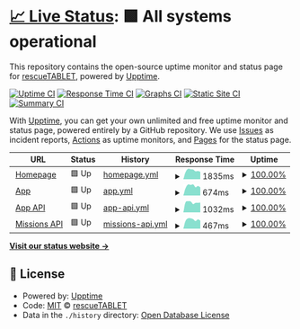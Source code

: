 # [📈 Live Status](https://rescuetablet.github.io/status): <!--live status--> **🟩 All systems operational**

This repository contains the open-source uptime monitor and status page for [rescueTABLET](https://rescuetablet.de), powered by [Upptime](https://github.com/upptime/upptime).

[![Uptime CI](https://github.com/rescuetablet/status/workflows/Uptime%20CI/badge.svg)](https://github.com/rescuetablet/status/actions?query=workflow%3A%22Uptime+CI%22)
[![Response Time CI](https://github.com/rescuetablet/status/workflows/Response%20Time%20CI/badge.svg)](https://github.com/rescuetablet/status/actions?query=workflow%3A%22Response+Time+CI%22)
[![Graphs CI](https://github.com/rescuetablet/status/workflows/Graphs%20CI/badge.svg)](https://github.com/rescuetablet/status/actions?query=workflow%3A%22Graphs+CI%22)
[![Static Site CI](https://github.com/rescuetablet/status/workflows/Static%20Site%20CI/badge.svg)](https://github.com/rescuetablet/status/actions?query=workflow%3A%22Static+Site+CI%22)
[![Summary CI](https://github.com/rescuetablet/status/workflows/Summary%20CI/badge.svg)](https://github.com/rescuetablet/status/actions?query=workflow%3A%22Summary+CI%22)

With [Upptime](https://upptime.js.org), you can get your own unlimited and free uptime monitor and status page, powered entirely by a GitHub repository. We use [Issues](https://github.com/rescuetablet/status/issues) as incident reports, [Actions](https://github.com/rescuetablet/status/actions) as uptime monitors, and [Pages](https://rescuetablet.github.io/status) for the status page.

<!--start: status pages-->
<!-- This summary is generated by Upptime (https://github.com/upptime/upptime) -->
<!-- Do not edit this manually, your changes will be overwritten -->
<!-- prettier-ignore -->
| URL | Status | History | Response Time | Uptime |
| --- | ------ | ------- | ------------- | ------ |
| <img alt="" src="https://icons.duckduckgo.com/ip3/rescuetablet.de.ico" height="13"> [Homepage](https://rescuetablet.de) | 🟩 Up | [homepage.yml](https://github.com/rescueTABLET/status/commits/HEAD/history/homepage.yml) | <details><summary><img alt="Response time graph" src="./graphs/homepage/response-time-week.png" height="20"> 1835ms</summary><br><a href="https://status.rescuetablet.com/history/homepage"><img alt="Response time 2360" src="https://img.shields.io/endpoint?url=https%3A%2F%2Fraw.githubusercontent.com%2FrescueTABLET%2Fstatus%2FHEAD%2Fapi%2Fhomepage%2Fresponse-time.json"></a><br><a href="https://status.rescuetablet.com/history/homepage"><img alt="24-hour response time 1556" src="https://img.shields.io/endpoint?url=https%3A%2F%2Fraw.githubusercontent.com%2FrescueTABLET%2Fstatus%2FHEAD%2Fapi%2Fhomepage%2Fresponse-time-day.json"></a><br><a href="https://status.rescuetablet.com/history/homepage"><img alt="7-day response time 1835" src="https://img.shields.io/endpoint?url=https%3A%2F%2Fraw.githubusercontent.com%2FrescueTABLET%2Fstatus%2FHEAD%2Fapi%2Fhomepage%2Fresponse-time-week.json"></a><br><a href="https://status.rescuetablet.com/history/homepage"><img alt="30-day response time 1959" src="https://img.shields.io/endpoint?url=https%3A%2F%2Fraw.githubusercontent.com%2FrescueTABLET%2Fstatus%2FHEAD%2Fapi%2Fhomepage%2Fresponse-time-month.json"></a><br><a href="https://status.rescuetablet.com/history/homepage"><img alt="1-year response time 2360" src="https://img.shields.io/endpoint?url=https%3A%2F%2Fraw.githubusercontent.com%2FrescueTABLET%2Fstatus%2FHEAD%2Fapi%2Fhomepage%2Fresponse-time-year.json"></a></details> | <details><summary><a href="https://status.rescuetablet.com/history/homepage">100.00%</a></summary><a href="https://status.rescuetablet.com/history/homepage"><img alt="All-time uptime 99.99%" src="https://img.shields.io/endpoint?url=https%3A%2F%2Fraw.githubusercontent.com%2FrescueTABLET%2Fstatus%2FHEAD%2Fapi%2Fhomepage%2Fuptime.json"></a><br><a href="https://status.rescuetablet.com/history/homepage"><img alt="24-hour uptime 100.00%" src="https://img.shields.io/endpoint?url=https%3A%2F%2Fraw.githubusercontent.com%2FrescueTABLET%2Fstatus%2FHEAD%2Fapi%2Fhomepage%2Fuptime-day.json"></a><br><a href="https://status.rescuetablet.com/history/homepage"><img alt="7-day uptime 100.00%" src="https://img.shields.io/endpoint?url=https%3A%2F%2Fraw.githubusercontent.com%2FrescueTABLET%2Fstatus%2FHEAD%2Fapi%2Fhomepage%2Fuptime-week.json"></a><br><a href="https://status.rescuetablet.com/history/homepage"><img alt="30-day uptime 100.00%" src="https://img.shields.io/endpoint?url=https%3A%2F%2Fraw.githubusercontent.com%2FrescueTABLET%2Fstatus%2FHEAD%2Fapi%2Fhomepage%2Fuptime-month.json"></a><br><a href="https://status.rescuetablet.com/history/homepage"><img alt="1-year uptime 99.99%" src="https://img.shields.io/endpoint?url=https%3A%2F%2Fraw.githubusercontent.com%2FrescueTABLET%2Fstatus%2FHEAD%2Fapi%2Fhomepage%2Fuptime-year.json"></a></details>
| <img alt="" src="https://icons.duckduckgo.com/ip3/app.rescuetablet.com.ico" height="13"> [App](https://app.rescuetablet.com) | 🟩 Up | [app.yml](https://github.com/rescueTABLET/status/commits/HEAD/history/app.yml) | <details><summary><img alt="Response time graph" src="./graphs/app/response-time-week.png" height="20"> 674ms</summary><br><a href="https://status.rescuetablet.com/history/app"><img alt="Response time 678" src="https://img.shields.io/endpoint?url=https%3A%2F%2Fraw.githubusercontent.com%2FrescueTABLET%2Fstatus%2FHEAD%2Fapi%2Fapp%2Fresponse-time.json"></a><br><a href="https://status.rescuetablet.com/history/app"><img alt="24-hour response time 587" src="https://img.shields.io/endpoint?url=https%3A%2F%2Fraw.githubusercontent.com%2FrescueTABLET%2Fstatus%2FHEAD%2Fapi%2Fapp%2Fresponse-time-day.json"></a><br><a href="https://status.rescuetablet.com/history/app"><img alt="7-day response time 674" src="https://img.shields.io/endpoint?url=https%3A%2F%2Fraw.githubusercontent.com%2FrescueTABLET%2Fstatus%2FHEAD%2Fapi%2Fapp%2Fresponse-time-week.json"></a><br><a href="https://status.rescuetablet.com/history/app"><img alt="30-day response time 677" src="https://img.shields.io/endpoint?url=https%3A%2F%2Fraw.githubusercontent.com%2FrescueTABLET%2Fstatus%2FHEAD%2Fapi%2Fapp%2Fresponse-time-month.json"></a><br><a href="https://status.rescuetablet.com/history/app"><img alt="1-year response time 678" src="https://img.shields.io/endpoint?url=https%3A%2F%2Fraw.githubusercontent.com%2FrescueTABLET%2Fstatus%2FHEAD%2Fapi%2Fapp%2Fresponse-time-year.json"></a></details> | <details><summary><a href="https://status.rescuetablet.com/history/app">100.00%</a></summary><a href="https://status.rescuetablet.com/history/app"><img alt="All-time uptime 99.99%" src="https://img.shields.io/endpoint?url=https%3A%2F%2Fraw.githubusercontent.com%2FrescueTABLET%2Fstatus%2FHEAD%2Fapi%2Fapp%2Fuptime.json"></a><br><a href="https://status.rescuetablet.com/history/app"><img alt="24-hour uptime 100.00%" src="https://img.shields.io/endpoint?url=https%3A%2F%2Fraw.githubusercontent.com%2FrescueTABLET%2Fstatus%2FHEAD%2Fapi%2Fapp%2Fuptime-day.json"></a><br><a href="https://status.rescuetablet.com/history/app"><img alt="7-day uptime 100.00%" src="https://img.shields.io/endpoint?url=https%3A%2F%2Fraw.githubusercontent.com%2FrescueTABLET%2Fstatus%2FHEAD%2Fapi%2Fapp%2Fuptime-week.json"></a><br><a href="https://status.rescuetablet.com/history/app"><img alt="30-day uptime 100.00%" src="https://img.shields.io/endpoint?url=https%3A%2F%2Fraw.githubusercontent.com%2FrescueTABLET%2Fstatus%2FHEAD%2Fapi%2Fapp%2Fuptime-month.json"></a><br><a href="https://status.rescuetablet.com/history/app"><img alt="1-year uptime 99.99%" src="https://img.shields.io/endpoint?url=https%3A%2F%2Fraw.githubusercontent.com%2FrescueTABLET%2Fstatus%2FHEAD%2Fapi%2Fapp%2Fuptime-year.json"></a></details>
| <img alt="" src="https://icons.duckduckgo.com/ip3/app-api.rescuetablet.com.ico" height="13"> [App API](https://app-api.rescuetablet.com/) | 🟩 Up | [app-api.yml](https://github.com/rescueTABLET/status/commits/HEAD/history/app-api.yml) | <details><summary><img alt="Response time graph" src="./graphs/app-api/response-time-week.png" height="20"> 1032ms</summary><br><a href="https://status.rescuetablet.com/history/app-api"><img alt="Response time 953" src="https://img.shields.io/endpoint?url=https%3A%2F%2Fraw.githubusercontent.com%2FrescueTABLET%2Fstatus%2FHEAD%2Fapi%2Fapp-api%2Fresponse-time.json"></a><br><a href="https://status.rescuetablet.com/history/app-api"><img alt="24-hour response time 1066" src="https://img.shields.io/endpoint?url=https%3A%2F%2Fraw.githubusercontent.com%2FrescueTABLET%2Fstatus%2FHEAD%2Fapi%2Fapp-api%2Fresponse-time-day.json"></a><br><a href="https://status.rescuetablet.com/history/app-api"><img alt="7-day response time 1032" src="https://img.shields.io/endpoint?url=https%3A%2F%2Fraw.githubusercontent.com%2FrescueTABLET%2Fstatus%2FHEAD%2Fapi%2Fapp-api%2Fresponse-time-week.json"></a><br><a href="https://status.rescuetablet.com/history/app-api"><img alt="30-day response time 1074" src="https://img.shields.io/endpoint?url=https%3A%2F%2Fraw.githubusercontent.com%2FrescueTABLET%2Fstatus%2FHEAD%2Fapi%2Fapp-api%2Fresponse-time-month.json"></a><br><a href="https://status.rescuetablet.com/history/app-api"><img alt="1-year response time 953" src="https://img.shields.io/endpoint?url=https%3A%2F%2Fraw.githubusercontent.com%2FrescueTABLET%2Fstatus%2FHEAD%2Fapi%2Fapp-api%2Fresponse-time-year.json"></a></details> | <details><summary><a href="https://status.rescuetablet.com/history/app-api">100.00%</a></summary><a href="https://status.rescuetablet.com/history/app-api"><img alt="All-time uptime 99.84%" src="https://img.shields.io/endpoint?url=https%3A%2F%2Fraw.githubusercontent.com%2FrescueTABLET%2Fstatus%2FHEAD%2Fapi%2Fapp-api%2Fuptime.json"></a><br><a href="https://status.rescuetablet.com/history/app-api"><img alt="24-hour uptime 100.00%" src="https://img.shields.io/endpoint?url=https%3A%2F%2Fraw.githubusercontent.com%2FrescueTABLET%2Fstatus%2FHEAD%2Fapi%2Fapp-api%2Fuptime-day.json"></a><br><a href="https://status.rescuetablet.com/history/app-api"><img alt="7-day uptime 100.00%" src="https://img.shields.io/endpoint?url=https%3A%2F%2Fraw.githubusercontent.com%2FrescueTABLET%2Fstatus%2FHEAD%2Fapi%2Fapp-api%2Fuptime-week.json"></a><br><a href="https://status.rescuetablet.com/history/app-api"><img alt="30-day uptime 100.00%" src="https://img.shields.io/endpoint?url=https%3A%2F%2Fraw.githubusercontent.com%2FrescueTABLET%2Fstatus%2FHEAD%2Fapi%2Fapp-api%2Fuptime-month.json"></a><br><a href="https://status.rescuetablet.com/history/app-api"><img alt="1-year uptime 99.84%" src="https://img.shields.io/endpoint?url=https%3A%2F%2Fraw.githubusercontent.com%2FrescueTABLET%2Fstatus%2FHEAD%2Fapi%2Fapp-api%2Fuptime-year.json"></a></details>
| <img alt="" src="https://icons.duckduckgo.com/ip3/missions-api.rescuetablet.com.ico" height="13"> [Missions API](https://missions-api.rescuetablet.com/i18n/en) | 🟩 Up | [missions-api.yml](https://github.com/rescueTABLET/status/commits/HEAD/history/missions-api.yml) | <details><summary><img alt="Response time graph" src="./graphs/missions-api/response-time-week.png" height="20"> 467ms</summary><br><a href="https://status.rescuetablet.com/history/missions-api"><img alt="Response time 865" src="https://img.shields.io/endpoint?url=https%3A%2F%2Fraw.githubusercontent.com%2FrescueTABLET%2Fstatus%2FHEAD%2Fapi%2Fmissions-api%2Fresponse-time.json"></a><br><a href="https://status.rescuetablet.com/history/missions-api"><img alt="24-hour response time 401" src="https://img.shields.io/endpoint?url=https%3A%2F%2Fraw.githubusercontent.com%2FrescueTABLET%2Fstatus%2FHEAD%2Fapi%2Fmissions-api%2Fresponse-time-day.json"></a><br><a href="https://status.rescuetablet.com/history/missions-api"><img alt="7-day response time 467" src="https://img.shields.io/endpoint?url=https%3A%2F%2Fraw.githubusercontent.com%2FrescueTABLET%2Fstatus%2FHEAD%2Fapi%2Fmissions-api%2Fresponse-time-week.json"></a><br><a href="https://status.rescuetablet.com/history/missions-api"><img alt="30-day response time 508" src="https://img.shields.io/endpoint?url=https%3A%2F%2Fraw.githubusercontent.com%2FrescueTABLET%2Fstatus%2FHEAD%2Fapi%2Fmissions-api%2Fresponse-time-month.json"></a><br><a href="https://status.rescuetablet.com/history/missions-api"><img alt="1-year response time 865" src="https://img.shields.io/endpoint?url=https%3A%2F%2Fraw.githubusercontent.com%2FrescueTABLET%2Fstatus%2FHEAD%2Fapi%2Fmissions-api%2Fresponse-time-year.json"></a></details> | <details><summary><a href="https://status.rescuetablet.com/history/missions-api">100.00%</a></summary><a href="https://status.rescuetablet.com/history/missions-api"><img alt="All-time uptime 99.79%" src="https://img.shields.io/endpoint?url=https%3A%2F%2Fraw.githubusercontent.com%2FrescueTABLET%2Fstatus%2FHEAD%2Fapi%2Fmissions-api%2Fuptime.json"></a><br><a href="https://status.rescuetablet.com/history/missions-api"><img alt="24-hour uptime 100.00%" src="https://img.shields.io/endpoint?url=https%3A%2F%2Fraw.githubusercontent.com%2FrescueTABLET%2Fstatus%2FHEAD%2Fapi%2Fmissions-api%2Fuptime-day.json"></a><br><a href="https://status.rescuetablet.com/history/missions-api"><img alt="7-day uptime 100.00%" src="https://img.shields.io/endpoint?url=https%3A%2F%2Fraw.githubusercontent.com%2FrescueTABLET%2Fstatus%2FHEAD%2Fapi%2Fmissions-api%2Fuptime-week.json"></a><br><a href="https://status.rescuetablet.com/history/missions-api"><img alt="30-day uptime 100.00%" src="https://img.shields.io/endpoint?url=https%3A%2F%2Fraw.githubusercontent.com%2FrescueTABLET%2Fstatus%2FHEAD%2Fapi%2Fmissions-api%2Fuptime-month.json"></a><br><a href="https://status.rescuetablet.com/history/missions-api"><img alt="1-year uptime 99.79%" src="https://img.shields.io/endpoint?url=https%3A%2F%2Fraw.githubusercontent.com%2FrescueTABLET%2Fstatus%2FHEAD%2Fapi%2Fmissions-api%2Fuptime-year.json"></a></details>

<!--end: status pages-->

[**Visit our status website →**](https://rescuetablet.github.io/status)

## 📄 License

- Powered by: [Upptime](https://github.com/upptime/upptime)
- Code: [MIT](./LICENSE) © [rescueTABLET](https://rescuetablet.de)
- Data in the `./history` directory: [Open Database License](https://opendatacommons.org/licenses/odbl/1-0/)
